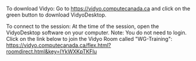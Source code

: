 To download Vidyo:
Go to https://vidyo.computecanada.ca and click on the green button to download VidyoDesktop.


To connect to the session:
At the time of the session, open the VidyoDesktop software on your computer. Note: You do not need to login.
Click on the link below to join the Vidyo Room called "WG-Training":
https://vidyo.computecanada.ca/flex.html?roomdirect.html&key=IYkWXKpTKFlu
